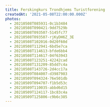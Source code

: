 ```yaml
---
title: Ferskingkurs Trondhjems Turistforening
createdAt: '2021-05-08T22:00:00.000Z'
photos:
  - 20210508T085931-0c1b3484
  - 20210508T090421-9dd7529b
  - 20210508T093507-5145fc77
  - 20210508T093507-rjKyDH6Z_3E
  - 20210508T102016-0d20f60d
  - 20210508T112941-6bd5e7ca
  - 20210508T114613-bfde6bb4
  - 20210508T114617-04f63943
  - 20210508T123251-42242cad
  - 20210508T131209-85dd7c4a
  - 20210508T143726-2d4cc17a
  - 20210509T084007-d3987983
  - 20210509T094324-76e501db
  - 20210509T094707-f1b5d53c
  - 20210509T110035-abbd6d15
  - 20210509T124117-1bc83c4a
  - 20210509T125806-c9b6c385
---
```

